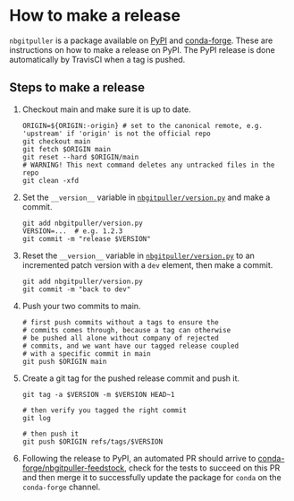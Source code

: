 # How to make a release

`nbgitpuller` is a package available on
[PyPI](https://pypi.org/project/nbgitpuller/) and
[conda-forge](https://anaconda.org/conda-forge/nbgitpuller).
These are instructions on how to make a release on PyPI.
The PyPI release is done automatically by TravisCI when a tag is pushed.


## Steps to make a release

1. Checkout main and make sure it is up to date.

   ```shell
   ORIGIN=${ORIGIN:-origin} # set to the canonical remote, e.g. 'upstream' if 'origin' is not the official repo
   git checkout main
   git fetch $ORIGIN main
   git reset --hard $ORIGIN/main
   # WARNING! This next command deletes any untracked files in the repo
   git clean -xfd
   ```

1. Set the `__version__` variable in
   [`nbgitpuller/version.py`](nbgitpuller/version.py)
   and make a commit.

   ```
   git add nbgitpuller/version.py
   VERSION=...  # e.g. 1.2.3
   git commit -m "release $VERSION"
   ```

1. Reset the `__version__` variable in
   [`nbgitpuller/version.py`](nbgitpuller/version.py)
   to an incremented patch version with a `dev` element, then make a commit.
   ```
   git add nbgitpuller/version.py
   git commit -m "back to dev"
   ```

1. Push your two commits to main.

   ```shell
   # first push commits without a tags to ensure the
   # commits comes through, because a tag can otherwise
   # be pushed all alone without company of rejected
   # commits, and we want have our tagged release coupled
   # with a specific commit in main
   git push $ORIGIN main
   ```

1. Create a git tag for the pushed release commit and push it.

   ```shell
   git tag -a $VERSION -m $VERSION HEAD~1

   # then verify you tagged the right commit
   git log

   # then push it
   git push $ORIGIN refs/tags/$VERSION
   ```

1. Following the release to PyPI, an automated PR should arrive to
   [conda-forge/nbgitpuller-feedstock](https://github.com/conda-forge/nbgitpuller-feedstock),
   check for the tests to succeed on this PR and then merge it to successfully
   update the package for `conda` on the `conda-forge` channel.
